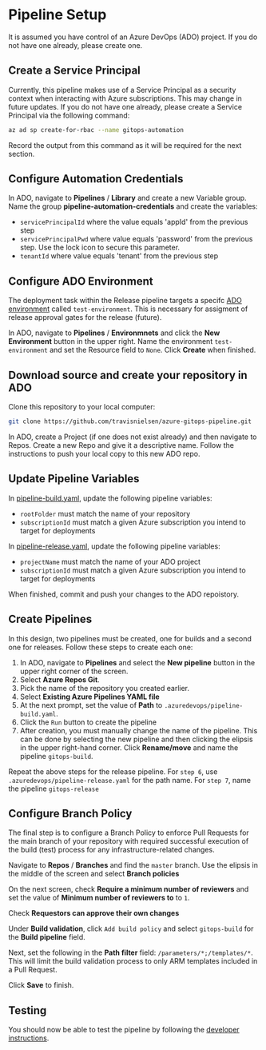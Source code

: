 # Pipeline Setup

It is assumed you have control of an Azure DevOps (ADO) project. If you do not have one already, please create one.

## Create a Service Principal

Currently, this pipeline makes use of a Service Principal as a security context when interacting with Azure subscriptions. This may change in future updates. If you do not have one already, please create a Service Principal via the following command:

```bash
az ad sp create-for-rbac --name gitops-automation
```

Record the output from this command as it will be required for the next section.

## Configure Automation Credentials

In ADO, navigate to **Pipelines** / **Library** and create a new Variable group. Name the group **pipeline-automation-credentials** and create the variables:

- `servicePrincipalId` where the value equals 'appId' from the previous step
- `servicePrincipalPwd` where value equals 'password' from the previous step. Use the lock icon to secure this parameter.
- `tenantId` where value equals 'tenant' from the previous step

## Configure ADO Environment

The deployment task within the Release pipeline targets a specifc [ADO environment](https://docs.microsoft.com/en-us/azure/devops/pipelines/process/environments?view=azure-devops) called `test-environment`. This is necessary for assigment of release approval gates for the release (future).

In ADO, navigate to **Pipelines** / **Environmnets** and click the **New Environment** button in the upper right. Name the environment `test-environment` and set the Resource field to `None`. Click **Create** when finished.

## Download source and create your repository in ADO

Clone this repository to your local computer:

```bash
git clone https://github.com/travisnielsen/azure-gitops-pipeline.git
```

In ADO, create a Project (if one does not exist already) and then navigate to Repos. Create a new Repo and give it a descriptive name. Follow the instructions to push your local copy to this new ADO repo.

## Update Pipeline Variables

In [pipeline-build.yaml](pipeline-build.yaml), update the following pipeline variables:

- `rootFolder` must match the name of your repository
- `subscriptionId`  must match a given Azure subscription you intend to target for deployments

In [pipeline-release.yaml](pipeline-release.yaml), update the following pipeline variables:

- `projectName` must match the name of your ADO project
- `subscriptionId`  must match a given Azure subscription you intend to target for deployments

When finished, commit and push your changes to the ADO repoistory.

## Create Pipelines

In this design, two pipelines must be created, one for builds and a second one for releases. Follow these steps to create each one:

1. In ADO, navigate to **Pipelines** and select the **New pipeline** button in the upper right corner of the screen.
2. Select **Azure Repos Git**.
3. Pick the name of the repository you created earlier.
4. Select **Existing Azure Pipelines YAML file**
5. At the next prompt, set the value of **Path** to `.azuredevops/pipeline-build.yaml`.
6. Click the `Run` button to create the pipeline
7. After creation, you must manually change the name of the pipeline. This can be done by selecting the new pipeline and then clicking the elipsis in the upper right-hand corner. Click **Rename/move** and name the pipeline `gitops-build`.

Repeat the above steps for the release pipeline. For `step 6`, use `.azuredevops/pipeline-release.yaml` for the path name. For `step 7`, name the pipeline `gitops-release`

## Configure Branch Policy

The final step is to configure a Branch Policy to enforce Pull Requests for the main branch of your repository with required successful execution of the build (test) process for any infrastructure-related changes.

Navigate to **Repos** / **Branches** and find the `master` branch. Use the elipsis in the middle of the screen and select **Branch policies**

On the next screen, check **Require a minimum number of reviewers** and set the value of **Minimum number of reviewers to** to `1`.

Check **Requestors can approve their own changes**

Under **Build validation**, click `Add build policy` and select `gitops-build` for the **Build pipeline** field.

Next, set the following in the **Path filter** field: `/parameters/*;/templates/*`. This will limit the build validation process to only ARM templates included in a Pull Request.

Click **Save** to finish.

## Testing

You should now be able to test the pipeline by following the [developer instructions](../README.md).
